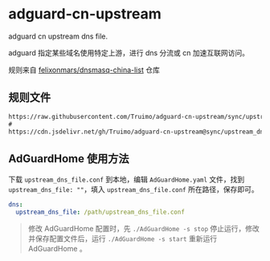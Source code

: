 # adguard-cn-upstream

adguard cn upstream dns file.

adguard 指定某些域名使用特定上游，进行 dns 分流或 cn 加速互联网访问。

规则来自 [felixonmars/dnsmasq-china-list](https://github.com/felixonmars/dnsmasq-china-list) 仓库

## 规则文件

```md
https://raw.githubusercontent.com/Truimo/adguard-cn-upstream/sync/upstream_dns_file.conf
#
https://cdn.jsdelivr.net/gh/Truimo/adguard-cn-upstream@sync/upstream_dns_file.conf
```

## AdGuardHome 使用方法

下载 `upstream_dns_file.conf` 到本地，编辑 `AdGuardHome.yaml` 文件，找到 `upstream_dns_file: ""`，填入 `upstream_dns_file.conf` 所在路径，保存即可。

```yaml
dns:
  upstream_dns_file: /path/upstream_dns_file.conf
```

> 修改 AdGuardHome 配置时，先 `./AdGuardHome -s stop` 停止运行，修改并保存配置文件后，运行 `./AdGuardHome -s start` 重新运行 AdGuardHome 。
